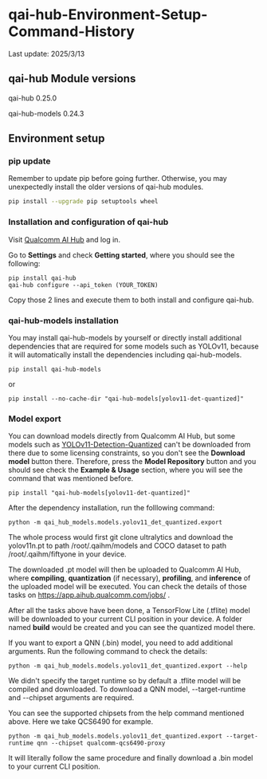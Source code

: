 # qai-hub-Environment-Setup-Command-History
Last update: 2025/3/13

## qai-hub Module versions
qai-hub 0.25.0

qai-hub-models 0.24.3

## Environment setup
### pip update

Remember to update pip before going further. Otherwise, you may unexpectedly install the older versions of qai-hub modules.
```sh
pip install --upgrade pip setuptools wheel
```

### Installation and configuration of qai-hub
Visit <a href="https://aihub.qualcomm.com/" target="_blank">Qualcomm AI Hub</a> and log in.

Go to **Settings** and check **Getting started**, where you should see the following:
```
pip install qai-hub
qai-hub configure --api_token (YOUR_TOKEN)
```

Copy those 2 lines and execute them to both install and configure qai-hub.

### qai-hub-models installation
You may install qai-hub-models by yourself or directly install additional dependencies that are required for some models such as YOLOv11, because it will automatically install the dependencies including qai-hub-models.
```
pip install qai-hub-models
```

or 

```
pip install --no-cache-dir "qai-hub-models[yolov11-det-quantized]"
```

### Model export
You can download models directly from Qualcomm AI Hub, but some models such as <a href="https://aihub.qualcomm.com/models/yolov11_det_quantized" target="_blank">YOLOv11-Detection-Quantized</a> can't be downloaded from there due to some licensing constraints, so you don't see the **Download model** button there. Therefore, press the **Model Repository** button and you should see check the **Example & Usage** section, where you will see the command that was mentioned before.

```
pip install "qai-hub-models[yolov11-det-quantized]"
```
After the dependency installation, run the folllowing command:

```
python -m qai_hub_models.models.yolov11_det_quantized.export
```
The whole process would first git clone ultralytics and download the yolov11n.pt to path /root/.qaihm/models and COCO dataset to path /root/.qaihm/fiftyone in your device.

The downloaded .pt model will then be uploaded to Qualcomm AI Hub, where **compiling**, **quantization** (if necessary), **profiling**, and **inference** of the uploaded model will be executed. You can check the details of those tasks on https://app.aihub.qualcomm.com/jobs/ .

After all the tasks above have been done, a TensorFlow Lite (.tflite) model will be downloaded to your current CLI position in your device. A folder named **build** would be created and you can see the quantized model there.

If you want to export a QNN (.bin) model, you need to add additional arguments. Run the following command to check the details:

```
python -m qai_hub_models.models.yolov11_det_quantized.export --help
```

We didn't specify the target runtime so by default a .tflite model will be compiled and downloaded. To download a QNN model, --target-runtime and --chipset arguments are required.

You can see the supported chipsets from the help command mentioned above. Here we take QCS6490 for example.

```
python -m qai_hub_models.models.yolov11_det_quantized.export --target-runtime qnn --chipset qualcomm-qcs6490-proxy
```
It will literally follow the same procedure and finally download a .bin model to your current CLI position.
